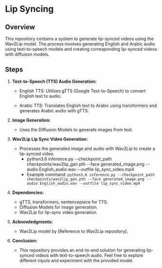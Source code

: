# Lip Syncing

## Overview

This repository contains a system to generate lip-synced videos using the Wav2Lip model. The process involves generating English and Arabic audio using text-to-speech models and creating corresponding lip-synced videos with diffusion models.

## Steps

1. **Text-to-Speech (TTS) Audio Generation:**

   - English TTS: Utilizes gTTS (Google Text-to-Speech) to convert English text to audio.

   - Arabic TTS: Translates English text to Arabic using transformers and generates Arabic audio with gTTS.

2. **Image Generation:**

   - Uses the Diffusion Models to generate images from text.
     
3. **Wav2Lip Lip Sync Video Generation:**

   - Processes the generated image and audio with Wav2Lip to create a lip-synced video.
     - python3.6 inference.py --checkpoint_path checkpoints/wav2lip_gan.pth --face generated_image.png --audio English_audio.wav --outfile lip_sync_video.mp4
     - Example command: `python3.6 inference.py --checkpoint_path checkpoints/wav2lip_gan.pth --face generated_image.png --audio English_audio.wav --outfile lip_sync_video.mp4`

4. **Dependencies:**

   - gTTS, transformers, sentencepiece for TTS.
   - Diffusion Models for image generation.
   - Wav2Lip for lip-sync video generation.

6. **Acknowledgments:**

   - Wav2Lip model by [Reference to Wav2Lip repository].

7. **Conclusion:**

   - This repository provides an end-to-end solution for generating lip-synced videos with text-to-speech audio. Feel free to explore different inputs and experiment with the provided model.
